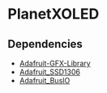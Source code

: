 # PlanetXOLED

## Dependencies

- [Adafruit-GFX-Library](https://github.com/adafruit/Adafruit-GFX-Library.git)
- [Adafruit_SSD1306](https://github.com/adafruit/Adafruit_SSD1306.git)
- [Adafruit_BusIO](https://github.com/adafruit/Adafruit_BusIO.git)
